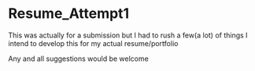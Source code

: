 # Resume_Attempt1
This was actually for a submission but I had to rush a few(a lot) of things
I intend to develop this for my actual resume/portfolio

Any and all suggestions would be welcome
